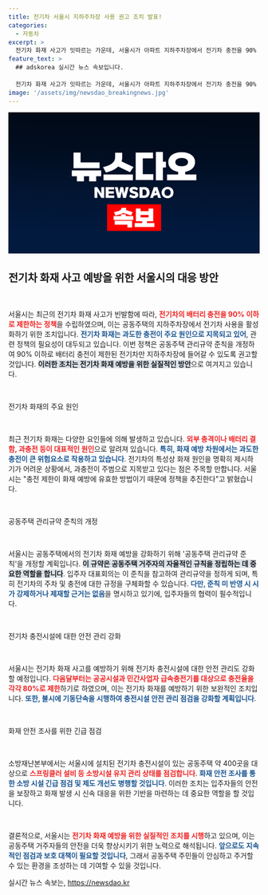 ```yaml
---
title: 전기차 서울시 지하주차장 사용 권고 조치 발표!
categories:
  - 자동차
excerpt: >
  전기차 화재 사고가 잇따르는 가운데, 서울시가 아파트 지하주차장에서 전기차 충전을 90% 이하로 제한하는 정책을 추진합니다. 과충전이 화재의 주요 원인으로 지목된 만큼, 안전한 주거환경을 위한 긴급 대책이 마련됩니다. 
feature_text: >
  ## adskorea 실시간 뉴스 속보입니다.

  전기차 화재 사고가 잇따르는 가운데, 서울시가 아파트 지하주차장에서 전기차 충전을 90% 이하로 제한하는 정책을 추진합니다. 과충전이 화재의 주요 원인으로 지목된 만큼, 안전한 주거환경을 위한 긴급 대책이 마련됩니다. 
image: '/assets/img/newsdao_breakingnews.jpg'
---
```


<p><img src="/assets/img/newsdao_breakingnews.jpg" alt="adskorea 속보" /></p>

<h2 data-ke-size="size26">전기차 화재 사고 예방을 위한 서울시의 대응 방안</h2>

<p data-ke-size="size16">&nbsp;</p>

<p>서울시는 최근의 전기차 화재 사고가 빈발함에 따라, <b><span style="color: #ee2323;">전기차의 배터리 충전을 90% 이하로 제한하는 정책</span></b>을 수립하였으며, 이는 공동주택의 지하주차장에서 전기차 사용을 활성화하기 위한 조치입니다. <b><span style="color: #1a5490;">전기차 화재는 과도한 충전이 주요 원인으로 지목되고 있어</span></b>, 관련 정책의 필요성이 대두되고 있습니다. 이번 정책은 공동주택 관리규약 준칙을 개정하여 90% 이하로 배터리 충전이 제한된 전기차만 지하주차장에 들어갈 수 있도록 권고할 것입니다. <b><span style="background-color: #21538527;">이러한 조치는 전기차 화재 예방을 위한 실질적인 방안</span></b>으로 여겨지고 있습니다.</p>

<p data-ke-size="size16">&nbsp;</p>

<p>전기차 화재의 주요 원인</p>

<p data-ke-size="size16">&nbsp;</p>

<p>최근 전기차 화재는 다양한 요인들에 의해 발생하고 있습니다. <b><span style="color: #ee2323;">외부 충격이나 배터리 결함, 과충전 등이 대표적인 원인</span></b>으로 알려져 있습니다. <b><span style="color: #1a5490;">특히, 화재 예방 차원에서는 과도한 충전이 큰 위험요소로 작용하고 있습니다</span></b>. 전기차의 특성상 화재 원인을 명확히 제시하기가 어려운 상황에서, 과충전이 주범으로 지목받고 있다는 점은 주목할 만합니다. 서울시는 "충전 제한이 화재 예방에 유효한 방법이기 때문에 정책을 추진한다"고 밝혔습니다.</p>

<p data-ke-size="size16">&nbsp;</p>

<p>공동주택 관리규약 준칙의 개정</p>

<p data-ke-size="size16">&nbsp;</p>

<p>서울시는 공동주택에서의 전기차 화재 예방을 강화하기 위해 '공동주택 관리규약 준칙'을 개정할 계획입니다. <b><span style="background-color: #21538527;">이 규약은 공동주택 거주자의 자율적인 규칙을 정립하는 데 중요한 역할을 합니다</span></b>. 입주자 대표회의는 이 준칙을 참고하여 관리규약을 정하게 되며, 특히 전기차의 주차 및 충전에 대한 규정을 구체화할 수 있습니다. <b><span style="color: #1a5490;">다만, 준칙 미 반영 시 시가 강제하거나 제재할 근거는 없음</span></b>을 명시하고 있기에, 입주자들의 협력이 필수적입니다.</p>

<p data-ke-size="size16">&nbsp;</p>

<p>전기차 충전시설에 대한 안전 관리 강화</p>

<p data-ke-size="size16">&nbsp;</p>

<p>서울시는 전기차 화재 사고를 예방하기 위해 전기차 충전시설에 대한 안전 관리도 강화할 예정입니다. <b><span style="color: #ee2323;">다음달부터는 공공시설과 민간사업자 급속충전기를 대상으로 충전율을 각각 80%로 제한</span></b>하기로 하였으며, 이는 전기차 화재를 예방하기 위한 보완적인 조치입니다. <b><span style="color: #1a5490;">또한, 불시에 기동단속을 시행하여 충전시설 안전 관리 점검을 강화할 계획입니다</span></b>.</p>

<p data-ke-size="size16">&nbsp;</p>

<p>화재 안전 조사를 위한 긴급 점검</p>

<p data-ke-size="size16">&nbsp;</p>

<p>소방재난본부에서는 서울시에 설치된 전기차 충전시설이 있는 공동주택 약 400곳을 대상으로 <b><span style="color: #ee2323;">스프링클러 설비 등 소방시설 유지 관리 상태를 점검합니다</span></b>. <b><span style="color: #1a5490;">화재 안전 조사를 통한 소방 시설 긴급 점검 및 제도 개선도 병행할 것입니다</span></b>. 이러한 조치는 입주자들의 안전을 보장하고 화재 발생 시 신속 대응을 위한 기반을 마련하는 데 중요한 역할을 할 것입니다.</p>

<p data-ke-size="size16">&nbsp;</p>

<p>결론적으로, 서울시는 <b><span style="color: #ee2323;">전기차 화재 예방을 위한 실질적인 조치를 시행</span></b>하고 있으며, 이는 공동주택 거주자들의 안전을 더욱 향상시키기 위한 노력으로 해석됩니다. <b><span style="color: #1a5490;">앞으로도 지속적인 점검과 보호 대책이 필요할 것입니다</span></b>, 그래서 공동주택 주민들이 안심하고 주거할 수 있는 환경을 조성하는 데 기여할 수 있을 것입니다.</p>
실시간 뉴스 속보는, <a href="https://newsdao.kr" rel="dofollow">https://newsdao.kr</a>


